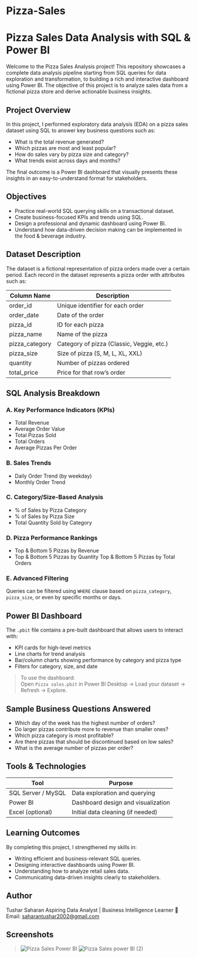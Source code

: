 # Pizza-Sales

# Pizza Sales Data Analysis with SQL & Power BI

Welcome to the Pizza Sales Analysis project! This repository showcases a complete data analysis pipeline starting from SQL queries for data exploration and transformation, to building a rich and interactive dashboard using Power BI. The objective of this project is to analyze sales data from a fictional pizza store and derive actionable business insights.

## Project Overview

In this project, I performed exploratory data analysis (EDA) on a pizza sales dataset using SQL to answer key business questions such as:

- What is the total revenue generated?
- Which pizzas are most and least popular?
- How do sales vary by pizza size and category?
- What trends exist across days and months?

The final outcome is a Power BI dashboard that visually presents these insights in an easy-to-understand format for stakeholders.

## Objectives

- Practice real-world SQL querying skills on a transactional dataset.
- Create business-focused KPIs and trends using SQL.
- Design a professional and dynamic dashboard using Power BI.
- Understand how data-driven decision making can be implemented in the food & beverage industry.


## Dataset Description

The dataset is a fictional representation of pizza orders made over a certain period. Each record in the dataset represents a pizza order with attributes such as:

| Column Name      | Description                         |
|------------------|-------------------------------------|
| order_id         | Unique identifier for each order    |
| order_date       | Date of the order                   |
| pizza_id         | ID for each pizza                   |
| pizza_name       | Name of the pizza                   |
| pizza_category   | Category of pizza (Classic, Veggie, etc.) |
| pizza_size       | Size of pizza (S, M, L, XL, XXL)    |
| quantity         | Number of pizzas ordered            |
| total_price      | Price for that row’s order          |

## SQL Analysis Breakdown

### A. Key Performance Indicators (KPIs)
- Total Revenue
- Average Order Value
- Total Pizzas Sold
- Total Orders
- Average Pizzas Per Order

### B. Sales Trends
- Daily Order Trend (by weekday)
- Monthly Order Trend

### C. Category/Size-Based Analysis
- % of Sales by Pizza Category
- % of Sales by Pizza Size
- Total Quantity Sold by Category

### D. Pizza Performance Rankings
- Top & Bottom 5 Pizzas by Revenue
- Top & Bottom 5 Pizzas by Quantity
  Top & Bottom 5 Pizzas by Total Orders

### E. Advanced Filtering
Queries can be filtered using `WHERE` clause based on `pizza_category`, `pizza_size`, or even by specific months or days.

## Power BI Dashboard

The `.pbit` file contains a pre-built dashboard that allows users to interact with:

- KPI cards for high-level metrics
- Line charts for trend analysis
- Bar/column charts showing performance by category and pizza type
- Filters for category, size, and date

> To use the dashboard:  
> Open `Pizza sales.pbit` in Power BI Desktop → Load your dataset → Refresh → Explore.

## Sample Business Questions Answered

- Which day of the week has the highest number of orders?
- Do larger pizzas contribute more to revenue than smaller ones?
- Which pizza category is most profitable?
- Are there pizzas that should be discontinued based on low sales?
- What is the average number of pizzas per order?

## Tools & Technologies

| Tool            | Purpose                              |
|------------------|--------------------------------------|
| SQL Server / MySQL | Data exploration and querying    |
| Power BI     | Dashboard design and visualization   |
| Excel (optional) | Initial data cleaning (if needed)  |

## Learning Outcomes

By completing this project, I strengthened my skills in:

- Writing efficient and business-relevant SQL queries.
- Designing interactive dashboards using Power BI.
- Understanding how to analyze retail sales data.
- Communicating data-driven insights clearly to stakeholders.

## Author

Tushar Saharan 
Aspiring Data Analyst | Business Intelligence Learner
📧 Email: saharantushar2002@gmail.com 



## Screenshots 

>![Pizza Sales Power BI](https://github.com/user-attachments/assets/b1d92952-8853-46cb-8b2b-ede2a1304845)
>![Pizza Sales power BI (2)](https://github.com/user-attachments/assets/0d3789cc-2ee3-4379-ab0b-8d376a8b71ac)





